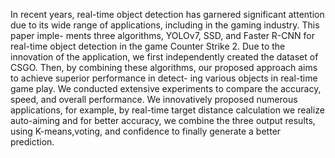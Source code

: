 In recent years, real-time object detection has garnered significant attention due to
its wide range of applications, including in the gaming industry. This paper imple-
ments three algorithms, YOLOv7, SSD, and Faster R-CNN for real-time object
detection in the game Counter Strike 2. Due to the innovation of the application,
we first independently created the dataset of CSGO. Then, by combining these
algorithms, our proposed approach aims to achieve superior performance in detect-
ing various objects in real-time game play. We conducted extensive experiments to
compare the accuracy, speed, and overall performance. We innovatively proposed
numerous applications, for example, by real-time target distance calculation we
realize auto-aiming and for better accuracy, we combine the three output results,
using K-means,voting, and confidence to finally generate a better prediction.
